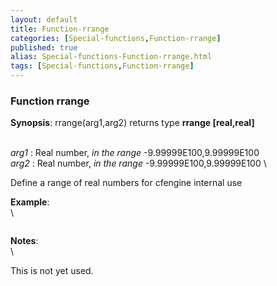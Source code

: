 ```yaml
---
layout: default
title: Function-rrange
categories: [Special-functions,Function-rrange]
published: true
alias: Special-functions-Function-rrange.html
tags: [Special-functions,Function-rrange]
---
```


### Function rrange

**Synopsis**: rrange(arg1,arg2) returns type **rrange [real,real]**

\
 *arg1* : Real number, *in the range* -9.99999E100,9.99999E100 \
 *arg2* : Real number, *in the range* -9.99999E100,9.99999E100 \

Define a range of real numbers for cfengine internal use

**Example**:\
 \

~~~~ {.verbatim}

~~~~

**Notes**:\
 \

This is not yet used.
